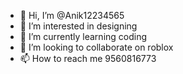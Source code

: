 - 👋 Hi, I’m @Anik12234565
- 👀 I’m interested in designing
- 🌱 I’m currently learning coding
- 💞️ I’m looking to collaborate on roblox
- 📫 How to reach me 9560816773

<!---
Anik12234565/Anik12234565 is a ✨ special ✨ repository because its `README.md` (this file) appears on your GitHub profile.
You can click the Preview link to take a look at your changes.
--->

